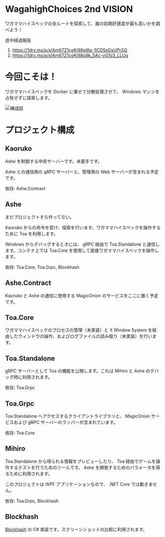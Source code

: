 # WagahighChoices 2nd VISION
ワガママハイスペックの全ルートを探索して、誰の初期好感度が最も高いかを調べよう！

途中経過報告

1. https://1drv.ms/p/s!Am67Z1cgKi98g9Ia-1lCD5eDsUPrSQ
2. https://1drv.ms/p/s!Am67Z1cgKi98g9k_5Ac-y07q3_LLUg

# 今回こそは！
ワガママハイスペックを Docker に乗せて分散処理させて、 Windows マシンを占有せずに探索します。

![構成図](https://i.gyazo.com/9c7627d6bc8b1cb30318b059e4d6d117.png)

# プロジェクト構成
## Kaoruko
Ashe を制御する中央サーバーです。未着手です。

Ashe との通信用の gRPC サーバーと、管理用の Web サーバーが含まれる予定です。

依存: Ashe.Contract

## Ashe
まだプロジェクトすら作ってない。

Kaoruko からの命令を受け、探索を行います。ワガママハイスペックを操作するために Toa を利用します。

Windows からデバッグするときには、 gRPC 経由で Toa.Standalone と通信します。コンテナ上では Toa.Core を使用して直接ワガママハイスペックを操作します。

依存: Toa.Core, Toa.Grpc, Blockhash

## Ashe.Contract
Kaoruko と Ashe の通信に使用する MagicOnion のサービスをここに置く予定です。

## Toa.Core
ワガママハイスペックのプロセスの管理（未実装）と X Window System を経由したウィンドウの操作、およびログファイルの読み取り（未実装）を行います。

## Toa.Standalone
gRPC サーバーとして Toa の機能を公開します。これは Mihiro と Ashe のデバッグ時に利用されます。

依存: Toa.Grpc

## Toa.Grpc
Toa.Standalone へアクセスするクライアントライブラリと、 MagicOnion サービスおよび gRPC サーバーのラッパーが含まれています。

依存: Toa.Core

## Mihiro
Toa.Standalone から得られる情報をプレビューしたり、 Toa 経由でゲームを操作するテストを行うためのツールです。 Ashe を開発するためのパラメータを得るために利用されます。

このプロジェクトは WPF アプリケーションなので、 .NET Core では動きません。

依存: Toa.Grpc, Blockhash

## Blockhash
[Blockhash](http://blockhash.io/) の C# 実装です。スクリーンショットの比較に利用されます。
